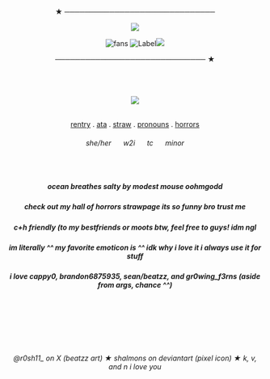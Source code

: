 <div align="center">

  ★ ──────────────────────────────
  
  <img src="https://readme-typing-svg.herokuapp.com?font=Fira+Code&size=22&pause=1000&color=F4C64F&center=true&vCenter=true&width=600&lines=sign+ata+^^;eye+for+an+eye." />

  ![fans](https://komarev.com/ghpvc/?username=chanceglazer&color=F62664&style=plastic-square)  ![Label](https://img.shields.io/badge/note-arg%20lover%20for%20life-7E55CA)<img src="https://images-wixmp-ed30a86b8c4ca887773594c2.wixmp.com/f/15a35bd6-27ab-46cd-b8f1-cacb0a51d88c/damzl8o-8f370010-e022-4383-99d0-57816c49cf88.png?token=eyJ0eXAiOiJKV1QiLCJhbGciOiJIUzI1NiJ9.eyJzdWIiOiJ1cm46YXBwOjdlMGQxODg5ODIyNjQzNzNhNWYwZDQxNWVhMGQyNmUwIiwiaXNzIjoidXJuOmFwcDo3ZTBkMTg4OTgyMjY0MzczYTVmMGQ0MTVlYTBkMjZlMCIsIm9iaiI6W1t7InBhdGgiOiJcL2ZcLzE1YTM1YmQ2LTI3YWItNDZjZC1iOGYxLWNhY2IwYTUxZDg4Y1wvZGFtemw4by04ZjM3MDAxMC1lMDIyLTQzODMtOTlkMC01NzgxNmM0OWNmODgucG5nIn1dXSwiYXVkIjpbInVybjpzZXJ2aWNlOmZpbGUuZG93bmxvYWQiXX0.1Snv4-Bvhi2S0R6fTK5XHUAI8HWOQC7pp9avcg3vN-E" />

  ────────────────────────────── ★
</div>

<br>
<br>
<br>

<div align="center">
  
<img src="https://files.catbox.moe/tj1jt4.jpg" />

<br>
<br>

[rentry](https://rentry.co/piratesean) . [ata](https://chanceglazer.atabook.org/) . [straw](https://ozolog1fan.straw.page/)  .  [pronouns](https://en.pronouns.page/@__.jas) .  [horrors](https://hallofhorrors.straw.page/)

<h6>she/her&nbsp;&nbsp;&nbsp;&nbsp;&nbsp;&nbsp;w2i&nbsp;&nbsp;&nbsp;&nbsp;&nbsp;&nbsp;tc&nbsp;&nbsp;&nbsp;&nbsp;&nbsp;&nbsp;minor</h6>
<br>
<h5> ocean breathes salty by modest mouse oohmgodd</h5>
<h5> check out my hall of horrors strawpage its so funny bro trust me </h5>
<h5> c+h friendly (to my bestfriends or moots btw, feel free to guys! idm ngl </h5>
<h5> im literally ^^ my favorite emoticon is ^^ idk why i love it i always use it for stuff </h5>
<h5> i love cappy0, brandon6875935, sean/beatzz, and gr0wing_f3rns (aside from args, chance ^^) </h5><br>
<br>
<br>
<br>
<br>
<h6> @r0sh11_ on X (beatzz art) ★ shalmons on deviantart (pixel icon) ★ k, v, and n i love you </h6>

</div>
